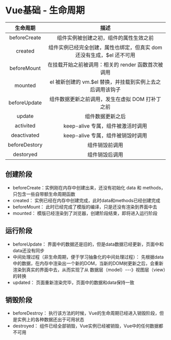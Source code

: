 # Vue基础 - 生命周期

|    生命周期   |                                  描述                                 |
|:-------------:|:---------------------------------------------------------------------:|
| beforeCreate  | 组件实例被创建之初，组件的属性生效之前                                |
| created       | 组件实例已经完全创建，属性也绑定，但真实 dom 还没有生成，$el 还不可用 |
| beforeMount   | 在挂载开始之前被调用：相关的 render 函数首次被调用                    |
| mounted       | el 被新创建的 vm.$el 替换，并挂载到实例上去之后调用该钩子             |
| beforeUpdate  | 组件数据更新之前调用，发生在虚拟 DOM 打补丁之前                       |
| update        | 组件数据更新之后                                                      |
| activited     | keep-alive 专属，组件被激活时调用                                     |
| deactivated   | keep-alive 专属，组件被销毁时调用                                     |
| beforeDestory | 组件销毁前调用                                                        |
| destoryed     | 组件销毁后调用                                                        |

## 创建阶段
- beforeCreate：实例刚在内存中创建出来，还没有初始化 data 和  methods，只包含一些自带额生命周期函数
- created： 实例已经在内存中创建完成，此时data和methods已经创建完成
- beforeMount： 此时已经完成了模版的编译，只是还没有渲染到界面中去
- mounted： 模版已经渲染到了浏览器，创建阶段结束，即将进入运行阶段

## 运行阶段
- beforeUpdate： 界面中的数据还是旧的，但是data数据已经更新，页面中和data还没有同步
- 中间处理过程（非生命周期，便于学习抽象化的中间处理过程）： 先根据data中的数据，在内存中渲染出一个新的DOM，当新的DOM树更新之后，会重新渲染到真实的界面中去，从而实现了从 数据层（model）---》视图层（view）的转换
- updated： 页面重新渲染完毕，页面中的数据和data保持一致

## 销毁阶段
- beforeDestroy： 执行该方法的时候，Vue的生命周期已经进入销毁阶段，但是实例上的各种数据还出于可用状态
- destroyed： 组件已经全部销毁，Vue实例已经被销毁，Vue中的任何数据都不可用
